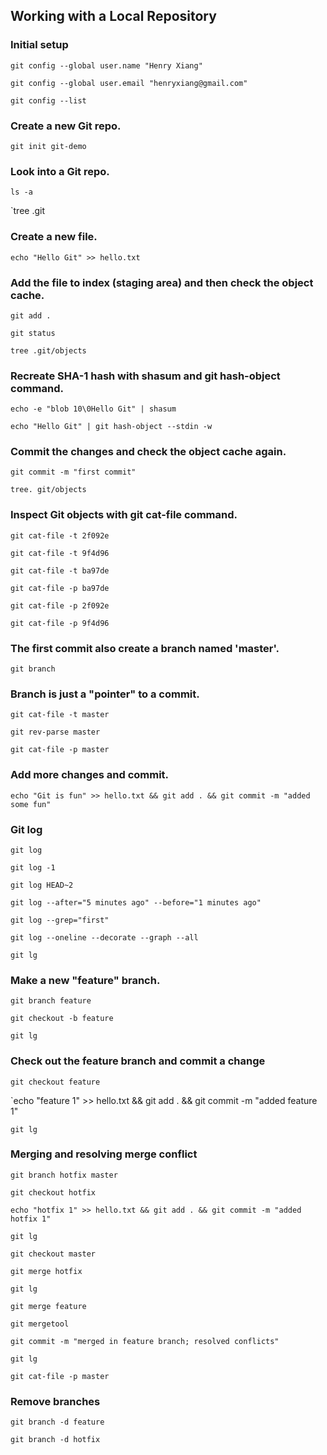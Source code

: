 Working with a Local Repository
-------------------------------

### Initial setup

`git config --global user.name "Henry Xiang"`

`git config --global user.email "henryxiang@gmail.com"`

`git config --list`

### Create a new Git repo.

`git init git-demo`

### Look into a Git repo.

`ls -a`

`tree .git

### Create a new file.

`echo "Hello Git" >> hello.txt`

### Add the file to index (staging area) and then check the object cache.

`git add .`

`git status`

`tree .git/objects`

### Recreate SHA-1 hash with shasum and git hash-object command.

`echo -e "blob 10\0Hello Git" | shasum`

`echo "Hello Git" | git hash-object --stdin -w`

### Commit the changes and check the object cache again.

`git commit -m "first commit"`

`tree. git/objects`

### Inspect Git objects with git cat-file command.

`git cat-file -t 2f092e`

`git cat-file -t 9f4d96`

`git cat-file -t ba97de`

`git cat-file -p ba97de`

`git cat-file -p 2f092e`

`git cat-file -p 9f4d96`

### The first commit also create a branch named 'master'.

`git branch`

### Branch is just a "pointer" to a commit.

`git cat-file -t master`

`git rev-parse master`

`git cat-file -p master`

### Add more changes and commit.

`echo "Git is fun" >> hello.txt && git add . && git commit -m "added some fun"`

### Git log

`git log`

`git log -1`

`git log HEAD~2`

`git log --after="5 minutes ago" --before="1 minutes ago"`

`git log --grep="first"`

`git log --oneline --decorate --graph --all`

`git lg`

### Make a new "feature" branch.

`git branch feature`

`git checkout -b feature`

`git lg`

### Check out the feature branch and commit a change

`git checkout feature`

`echo "feature 1" >> hello.txt && git add . && git commit -m "added feature 1"

`git lg`

### Merging and resolving merge conflict

`git branch hotfix master`

`git checkout hotfix`

`echo "hotfix 1" >> hello.txt && git add . && git commit -m "added hotfix 1"`

`git lg`

`git checkout master`

`git merge hotfix`

`git lg`

`git merge feature`

`git mergetool`

`git commit -m "merged in feature branch; resolved conflicts"`

`git lg`

`git cat-file -p master`

### Remove branches

`git branch -d feature`

`git branch -d hotfix`

